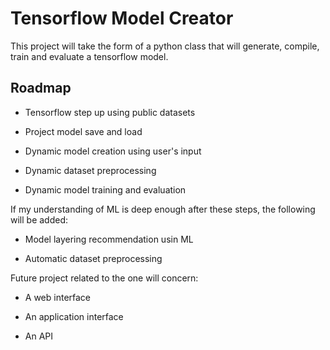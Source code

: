 
# Tensorflow Model Creator

This project will take the form of a python class that will generate, compile, train and evaluate a tensorflow model.


## Roadmap

- Tensorflow step up using public datasets

- Project model save and load

- Dynamic model creation using user's input

- Dynamic dataset preprocessing

- Dynamic model training and evaluation


If my understanding of ML is deep enough after these steps, the following will be added:

- Model layering recommendation usin ML

- Automatic dataset preprocessing

Future project related to the one will concern:

 - A web interface

 - An application interface

 - An API